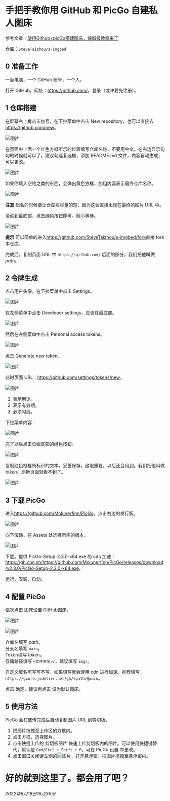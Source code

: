 # 手把手教你用 GitHub 和 PicGo 自建私人图床

参考文章：[使用Github+picGo搭建图床，保姆级教程来了](https://zhuanlan.zhihu.com/p/489236769 "知乎")

仓库：`SteveTaizhou/s-imgbed`

## 0 准备工作

一台电脑，一个 GitHub 账号，一个人。

打开 GitHub，网址：<https://github.com/>。登录（或许要先注册）。

## 1 仓库搭建

在屏幕右上角点击加号，在下拉菜单中点击 New repository，也可以直接去<https://github.com/new>。

![图片](https://user-images.githubusercontent.com/85382878/185338583-ac38d05c-7bc5-436e-9e66-6adb47748c57.png)

在页面中上面一个红色方框所示的位置填写仓库名称，不要用中文。在右边显示勾勾的时候就可以了。建议勾选复选框，添加 README.md 文件，内容自动生成，可以更改。

![图片](https://user-images.githubusercontent.com/85382878/185338957-6b0dc1cd-81e4-4807-867d-369849f4cb8b.png)

如果你填入空格之类的东西，会弹出黄色方框，加粗内容表示最终仓库名称。

![图片](https://user-images.githubusercontent.com/85382878/185340002-9286bb8a-e7e2-442b-8566-bd8980950e6b.png)

**注意** 起名的时候要让仓库名尽量的短，因为这会直接出现在最终的图片 URL 中。

滚动到最底部，点击绿色按钮即可。耐心等待。

![图片](https://user-images.githubusercontent.com/85382878/185340479-af421674-281f-44b5-bb06-bd78ef18d935.png)

**提示** 可以简单的进入<https://github.com/SteveTaizhou/s-imgbed/fork>直接 fork 本仓库。

完成后，复制页面 URL 中 `https://github.com/` 后面的部分，我们把他叫做 _path_。

## 2 令牌生成

点击用户头像，在下拉菜单中点击 Settings。

![图片](https://user-images.githubusercontent.com/85382878/185341074-9f7b7b41-efd8-49a0-9dc6-b3b936daa8fa.png)

在左侧菜单中点击 Developer settings，应该在最底部。

![图片](https://user-images.githubusercontent.com/85382878/185341507-f5efc384-1bea-4492-9b3d-2bddb61aa727.png)

然后在左侧菜单中点击 Personal access tokens。

![图片](https://user-images.githubusercontent.com/85382878/185341803-8b63c7d0-c031-4f10-85be-2c972045a1da.png)

点击 Generate new token。

![图片](https://user-images.githubusercontent.com/85382878/185342051-cd13bfd5-8b3d-4b3f-aec4-01f50ae607e5.png)

此时页面 URL：<https://github.com/settings/tokens/new>。

![图片](https://user-images.githubusercontent.com/85382878/185343047-3ac3fc95-7175-44ef-b00a-bbaa3083ed23.png)

1. 表示用途。
2. 表示有效期。
3. 必须勾选。

下拉菜单内容：

![图片](https://user-images.githubusercontent.com/85382878/185343468-592549af-84dc-4ba9-9561-2721fcbba4ce.png)

完了以后点击页面底部的绿色按钮。

![图片](https://user-images.githubusercontent.com/85382878/185343710-a4d24e5a-69e9-4393-8c89-c26e795582be.png)

复制红色框框所标识的文本。妥善保存，这很重要，以后还会用到。我们把他叫做 _token_。刷新页面就看不到了。

![图片](https://user-images.githubusercontent.com/85382878/185344159-ed2af80c-0c6c-4e0a-87a8-453d74446a1a.png)

## 3 下载 PicGo

进入<https://github.com/Molunerfinn/PicGo>，点击右边的发行版。

![图片](https://user-images.githubusercontent.com/85382878/185344930-3c42b169-1e25-4213-b254-bee3b2e76c28.png)

向下滚动，在 Assets 处选择所需的版本。

![图片](https://user-images.githubusercontent.com/85382878/185345094-5a68e4f5-b0d7-4215-a284-62052fbce93e.png)

下载。提供 PicGo-Setup-2.3.0-x64.exe 的 cdn 加速：<https://gh.con.sh/https://github.com/Molunerfinn/PicGo/releases/download/v2.3.0/PicGo-Setup-2.3.0-x64.exe>。

运行，安装，启动。

## 4 配置 PicGo

依次点击 图床设置 GitHub图床。

![图片](https://user-images.githubusercontent.com/85382878/185346225-65ce0f3a-24c6-49ca-bd56-2d68cffa9556.png)

![图片](https://user-images.githubusercontent.com/85382878/185352064-5eb5eeed-459e-48a5-ba4e-0c0fe3d7144e.png)

仓库名填写 _path_。  
分支名填写 `main`。  
Token填写 _token_。  
存储路径填写 `<文件夹名>/`，建议填写 `img/`。

自定义域名可写可不写，如果填写就会使用 cdn 进行加速。推荐填写：`https://gcore.jsdelivr.net/gh/<path>@main`。

点击 确定，建议再点击 设为默认图床。

## 5 使用方法

PicGo 会在盛传完成后自动复制图片 URL 到剪切板。

1. 把图片拖拽至上传区的方框内。
2. 点击方框，选择图片。
3. 点击快捷上传的 剪切板图片 快速上传剪切板内的图片。可以使用快捷键替代，默认是 `Cmd/Ctrl + Shift + P`。可在 PicGo 设置 中更改。
4. 点击窗口关闭键左侧的![图片](https://user-images.githubusercontent.com/85382878/185349867-3e37a820-3601-439a-a0f0-eb70e5be39de.png)，打开悬浮窗。把图片拖拽至悬浮窗内。

# 好的就到这里了。都会用了吧？

###### 2022年8月18日16点36分




